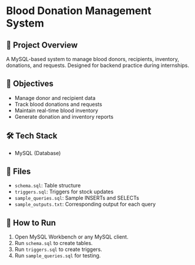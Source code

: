 # Blood Donation Management System

## 🌟 Project Overview
A MySQL-based system to manage blood donors, recipients, inventory, donations, and requests. Designed for backend practice during internships.

## 🎯 Objectives
- Manage donor and recipient data
- Track blood donations and requests
- Maintain real-time blood inventory
- Generate donation and inventory reports

## 🛠 Tech Stack
- MySQL (Database)

## 📂 Files
- `schema.sql`: Table structure
- `triggers.sql`: Triggers for stock updates
- `sample_queries.sql`: Sample INSERTs and SELECTs
- `sample_outputs.txt`: Corresponding output for each query

## 🚀 How to Run
1. Open MySQL Workbench or any MySQL client.
2. Run `schema.sql` to create tables.
3. Run `triggers.sql` to create triggers.
4. Run `sample_queries.sql` for testing.

